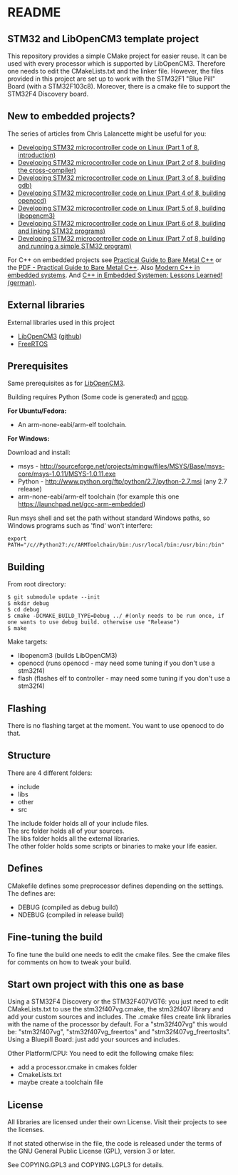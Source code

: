 README
======


STM32 and LibOpenCM3 template project
---------------------------------

This repository provides a simple CMake project for easier reuse.
It can be used with every processor which is supported by LibOpenCM3. Therefore one needs to edit the CMakeLists.txt and the linker file. However, the files provided in this project are set up to work with the STM32F1 "Blue Pill" Board (with a STM32F103c8).
Moreover, there is a cmake file to support the STM32F4 Discovery board.


New to embedded projects?
-------------------------

The series of articles from Chris Lalancette might be useful for you:
  - [Developing STM32 microcontroller code on Linux (Part 1 of 8, introduction)](https://clalance.blogspot.de/2014/01/developing-stm32-microcontroller-code.html)
  - [Developing STM32 microcontroller code on Linux (Part 2 of 8, building the cross-compiler)](https://clalance.blogspot.de/2014/01/developing-stm32-microcontroller-code_6.html)
  - [Developing STM32 microcontroller code on Linux (Part 3 of 8, building gdb)](https://clalance.blogspot.de/2014/01/developing-stm32-microcontroller-code_8.html)
  - [Developing STM32 microcontroller code on Linux (Part 4 of 8, building openocd)](https://clalance.blogspot.de/2014/01/developing-stm32-microcontroller-code_9.html)
  - [Developing STM32 microcontroller code on Linux (Part 5 of 8, building libopencm3)](https://clalance.blogspot.de/2014/01/developing-stm32-microcontroller-code_10.html)
  - [Developing STM32 microcontroller code on Linux (Part 6 of 8, building and linking STM32 programs)](https://clalance.blogspot.de/2014/01/developing-stm32-microcontroller-code_13.html)
  - [Developing STM32 microcontroller code on Linux (Part 7 of 8, building and running a simple STM32 program)](https://clalance.blogspot.de/2014/01/developing-stm32-microcontroller-code_15.html)

For C++ on embedded projects see [Practical Guide to Bare Metal C++](https://arobenko.gitbooks.io/bare_metal_cpp/content/) or the [PDF - Practical Guide to Bare Metal C++](other/bare_metal_cpp.pdf).
Also [Modern C++ in embedded systems](https://www.embedded.com/design/programming-languages-and-tools/4438660/Modern-C--in-embedded-systems---Part-1--Myth-and-Reality#).
And [C++ in Embedded Systemen: Lessons Learned! (german)](https://www.embedded-software-engineering.de/c-in-embedded-systemen-lessons-learned-a-653915/).

External libraries
----------------

External libraries used in this project
  - [LibOpenCM3](http://libopencm3.org/) ([github](https://github.com/libopencm3/libopencm3))
  - [FreeRTOS](https://www.freertos.org/)


Prerequisites
-------------
Same prerequisites as for [LibOpenCM3](https://libopencm3.org/).

Building requires Python (Some code is generated) and [pcpp](https://pypi.org/project/pcpp/).

**For Ubuntu/Fedora:**

 - An arm-none-eabi/arm-elf toolchain.

**For Windows:**

 Download and install:

 - msys - http://sourceforge.net/projects/mingw/files/MSYS/Base/msys-core/msys-1.0.11/MSYS-1.0.11.exe
 - Python - http://www.python.org/ftp/python/2.7/python-2.7.msi (any 2.7 release)
 - arm-none-eabi/arm-elf toolchain (for example this one https://launchpad.net/gcc-arm-embedded)

Run msys shell and set the path without standard Windows paths, so Windows programs such as 'find' won't interfere:

    export PATH="/c//Python27:/c/ARMToolchain/bin:/usr/local/bin:/usr/bin:/bin"


Building
--------
From root directory:

    $ git submodule update --init
    $ mkdir debug
    $ cd debug
    $ cmake -DCMAKE_BUILD_TYPE=Debug ../ #(only needs to be run once, if one wants to use debug build. otherwise use "Release")
    $ make

Make targets:
  - libopencm3 (builds LibOpenCM3)
  - openocd (runs openocd - may need some tuning if you don't use a stm32f4)
  - flash (flashes elf to controller - may need some tuning if you don't use a stm32f4)

Flashing
--------

There is no flashing target at the moment. You want to use openocd to do that.

Structure
---------

There are 4 different folders:
  - include
  - libs
  - other
  - src

The include folder holds all of your include files.  
The src folder holds all of your sources.  
The libs folder holds all the external libraries.  
The other folder holds some scripts or binaries to make your life easier.

Defines
------

CMakefile defines some preprocessor defines depending on the settings.
The defines are:
  - DEBUG (compiled as debug build)
  - NDEBUG (compiled in release build)

Fine-tuning the build
---------------------

To fine tune the build one needs to edit the cmake files.
See the cmake files for comments on how to tweak your build.


Start own project with this one as base
---------------------------------------

Using a STM32F4 Discovery or the STM32F407VGT6: you just need to edit CMakeLists.txt to use the stm32f407vg.cmake, the stm32f407 library and add your custom sources and includes.
The .cmake files create link libraries with the name of the processor by default. For a "stm32f407vg" this would be: "stm32f407vg", "stm32f407vg_freertos" and "stm32f407vg_freertoslts".
Using a Bluepill Board: just add your sources and includes.

Other Platform/CPU:
You need to edit the following cmake files:
  - add a processor.cmake in cmakes folder
  - CmakeLists.txt
  - maybe create a toolchain file



License
-------

All libraries are licensed under their own License. Visit their projects to see the licenses.

If not stated otherwise in the file, the  code is released under the terms of the GNU General
Public License (GPL), version 3 or later.

See COPYING.GPL3 and COPYING.LGPL3 for details.

